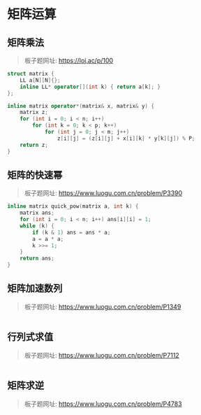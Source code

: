 # 矩阵运算

## 矩阵乘法

> 板子题网址: https://loj.ac/p/100

```cpp
struct matrix {
    LL a[N][N]{};
    inline LL* operator[](int k) { return a[k]; }
};

inline matrix operator*(matrix& x, matrix& y) {
    matrix z;
    for (int i = 0; i < n; i++)
        for (int k = 0; k < p; k++)
            for (int j = 0; j < m; j++)
                z[i][j] = (z[i][j] + x[i][k] * y[k][j]) % P;
    return z;
}
```

## 矩阵的快速幂

> 板子题网址: https://www.luogu.com.cn/problem/P3390

```cpp
inline matrix quick_pow(matrix a, int k) {
    matrix ans;
    for (int i = 0; i < n; i++) ans[i][i] = 1;
    while (k) {
        if (k & 1) ans = ans * a;
        a = a * a;
        k >>= 1;
    }
    return ans;
}
```

## 矩阵加速数列

> 板子题网址: https://www.luogu.com.cn/problem/P1349

```cpp

```

## 行列式求值

> 板子题网址: https://www.luogu.com.cn/problem/P7112

```cpp

```

## 矩阵求逆

> 板子题网址: https://www.luogu.com.cn/problem/P4783

```cpp

```
